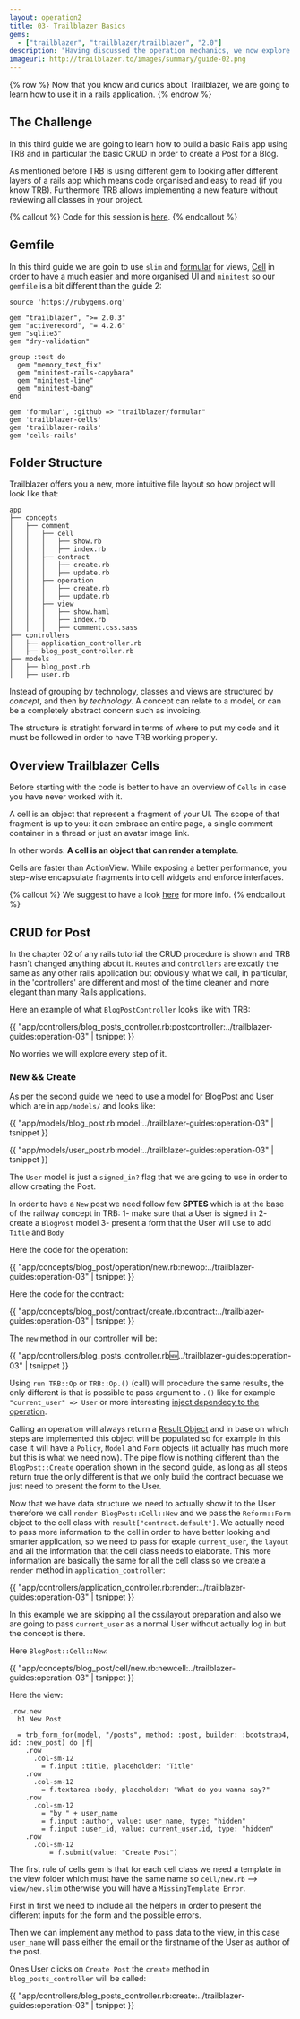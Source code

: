 ```yaml
---
layout: operation2
title: 03- Trailblazer Basics
gems:
  - ["trailblazer", "trailblazer/trailblazer", "2.0"]
description: "Having discussed the operation mechanics, we now explore the world of Trailblazer macros, how to leverage contracts and validations, and focus on strong tests for the business logic."
imageurl: http://trailblazer.to/images/summary/guide-02.png
---
```


{% row %}
Now that you know and curios about Trailblazer, we are going to learn how to use it in a rails application.
{% endrow %}

## The Challenge

In this third guide we are going to learn how to build a basic Rails app using TRB and in particular the basic CRUD in order to create a Post for a Blog.

As mentioned before TRB is using different gem to looking after different layers of a rails app which means code organised and easy to read (if you know TRB).
Furthermore TRB allows implementing a new feature without reviewing all classes in your project.

{% callout %}
Code for this session is [here](https://github.com/trailblazer/guides/tree/operation-03).
{% endcallout %}

## Gemfile
In this third guide we are goin to use `slim` and [formular](https://github.com/trailblazer/formular) for views, [Cell](http://trailblazer.to/gems/cells/) in order to have a much easier and more organised UI and `minitest` so our `gemfile` is a bit different than the guide 2:

```
source 'https://rubygems.org'

gem "trailblazer", ">= 2.0.3"
gem "activerecord", "= 4.2.6"
gem "sqlite3"
gem "dry-validation"

group :test do
  gem "memory_test_fix"
  gem "minitest-rails-capybara"
  gem "minitest-line"
  gem "minitest-bang"
end

gem 'formular', :github => "trailblazer/formular"
gem 'trailblazer-cells'
gem 'trailblazer-rails'
gem 'cells-rails'
```

## Folder Structure

Trailblazer offers you a new, more intuitive file layout so how project will look like that:

```
app
├── concepts
│   ├── comment
│   │   ├── cell
│   │   │   ├── show.rb
│   │   │   ├── index.rb
│   │   ├── contract
│   │   │   ├── create.rb
│   │   │   ├── update.rb
│   │   ├── operation
│   │   │   ├── create.rb
│   │   │   ├── update.rb
│   │   ├── view
│   │   │   ├── show.haml
│   │   │   ├── index.rb
│   │   │   ├── comment.css.sass
├── controllers
│   ├── application_controller.rb
│   ├── blog_post_controller.rb
├── models
│   ├── blog_post.rb
│   ├── user.rb

```
Instead of grouping by technology, classes and views are structured by *concept*, and then by *technology*. A concept can relate to a model, or can be a completely abstract concern such as invoicing.

The structure is stratight forward in terms of where to put my code and it must be followed in order to have TRB working properly.

## Overview Trailblazer Cells
Before starting with the code is better to have an overview of `Cells` in case you have never worked with it.

A cell is an object that represent a fragment of your UI. The scope of that fragment is up to you: it can embrace an entire page, a single comment container in a thread or just an avatar image link.

In other words: **A cell is an object that can render a template**.

Cells are faster than ActionView. While exposing a better performance, you step-wise encapsulate fragments into cell widgets and enforce interfaces.

{% callout %}
We suggest to have a look [here](http://trailblazer.to/gems/cells/getting-started.html) for more info.
{% endcallout %}

## CRUD for Post

In the chapter 02 of any rails tutorial the CRUD procedure is shown and TRB hasn't changed anything about it. `Routes` and `controllers` are excatly the same as any other rails application but obviously what we call, in particular, in the 'controllers' are different and most of the time cleaner and more elegant than many Rails applications.

Here an example of what `BlogPostController` looks like with TRB:

{{ "app/controllers/blog_posts_controller.rb:postcontroller:../trailblazer-guides:operation-03" | tsnippet }} 

No worries we will explore every step of it.

### New && Create

As per the second guide we need to use a model for BlogPost and User which are in `app/models/` and looks like:

{{ "app/models/blog_post.rb:model:../trailblazer-guides:operation-03" | tsnippet }}

{{ "app/models/user_post.rb:model:../trailblazer-guides:operation-03" | tsnippet }}

The `User` model is just a `signed_in?` flag that we are going to use in order to allow creating the Post.

In order to have a `New` post we need follow few **SPTES** which is at the base of the railway concept in TRB:
1- make sure that a User is signed in
2- create a `BlogPost` model
3- present a form that the User will use to add `Title` and `Body` 

Here the code for the operation:

{{ "app/concepts/blog_post/operation/new.rb:newop:../trailblazer-guides:operation-03" | tsnippet }}

Here the code for the contract:

{{ "app/concepts/blog_post/contract/create.rb:contract:../trailblazer-guides:operation-03" | tsnippet }}

The `new` method in our controller will be:

{{ "app/controllers/blog_posts_controller.rb:new:../trailblazer-guides:operation-03" | tsnippet }}

Using `run TRB::Op` or `TRB::Op.()` (call) will procedure the same results, the only different is that is possible to pass argument to `.()` like for example `"current_user" => User` or more interesting [inject dependecy to the operation](http://trailblazer.to/guides/trailblazer/2.0/02-trailblazer-basics.html#dependencies).

Calling an operation will always return a [Result Object](http://trailblazer.to/gems/operation/2.0/api.html#result-object) and in base on which steps are implemented this object will be populated so for example in this case it will have a `Policy`, `Model` and `Form` objects (it actually has much more but this is what we need now).
The pipe flow is nothing different than the `BlogPost::Create` operation shown in the second guide, as long as all steps return true the only different is that we only build the contract becuase we just need to present the form to the User.

Now that we have data structure we need to actually show it to the User therefore we call `render BlogPost::Cell::New` and we pass the `Reform::Form` object to the cell class with `result["contract.default"]`.
We actually need to pass more information to the cell in order to have better looking and smarter application, so we need to pass for exaple `current_user`, the `layout` and all the information that the cell class needs to elaborate. This more information are basically the same for all the cell class so we create a `render` method in `application_controller`:

{{ "app/controllers/application_controller.rb:render:../trailblazer-guides:operation-03" | tsnippet }}

In this example we are skipping all the css/layout preparation and also we are going to pass `current_user` as a normal User without actually log in but the concept is there.

Here `BlogPost::Cell::New`: 

{{ "app/concepts/blog_post/cell/new.rb:newcell:../trailblazer-guides:operation-03" | tsnippet }}

Here the view:
```
.row.new
  h1 New Post

  = trb_form_for(model, "/posts", method: :post, builder: :bootstrap4, id: :new_post) do |f|
    .row
      .col-sm-12
        = f.input :title, placeholder: "Title"
    .row
      .col-sm-12
        = f.textarea :body, placeholder: "What do you wanna say?"
    .row
      .col-sm-12
        = "by " + user_name
        = f.input :author, value: user_name, type: "hidden"
        = f.input :user_id, value: current_user.id, type: "hidden"
    .row
      .col-sm-12  
          = f.submit(value: "Create Post")
```

The first rule of cells gem is that for each cell class we need a template in the view folder which must have the same name so `cell/new.rb` --> `view/new.slim` otherwise you will have a `MissingTemplate Error`.

First in first we need to include all the helpers in order to present the different inputs for the form and the possible errors.

Then we can implement any method to pass data to the view, in this case `user_name` will pass either the email or the firstname of the User as author of the post.

Ones User clicks on `Create Post` the `create` method in `blog_posts_controller` will be called:

{{ "app/controllers/blog_posts_controller.rb:create:../trailblazer-guides:operation-03" | tsnippet }} 


